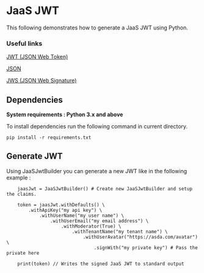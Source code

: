 # JaaS JWT

This following demonstrates how to generate a JaaS JWT using Python.

### Useful links

[JWT (JSON Web Token)](https://tools.ietf.org/html/rfc7519)

[JSON](https://tools.ietf.org/html/rfc7159)

[JWS (JSON Web Signature)](https://tools.ietf.org/html/rfc7515)

## Dependencies

**System requirements : Python 3.x and above**

To install dependencies run the following command in current directory.

```
pip install -r requirements.txt
```

## Generate JWT

Using JaaSJwtBuilder you can generate a new JWT like in the following example :

```
    jaasJwt = JaaSJwtBuilder() # Create new JaaSJwtBuilder and setup the claims.

    token = jaasJwt.withDefaults() \
        .withApiKey("my api key") \
            .withUserName("my user name") \
                .withUserEmail("my email address") \
                    .withModerator(True) \
                        .withTenantName("my tenant name") \
                            .withUserAvatar("https://asda.com/avatar") \
                                .signWith("my private key") # Pass the private here

    print(token) // Writes the signed JaaS JWT to standard output
```
